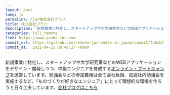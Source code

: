 ```yaml
---
layout: post
lang: ja
permalink: /ja/株式会社プラハ
title: 株式会社プラハ
description: '新規事業に特化し、スタートアップや大学研究室などのWEBアプリケーションをデザイン・開発しつつ、中級エンジニアを育成するオンライン・ブートキャンプを運営しています。勉強会などの参加費用は全て会社負担、毎週社内勉強会を実施するなど、「ものづくりが好きなエンジニア」にとって理想的な環境を作ろうと日々工夫しています。会社ブログはこちら'
categories: full_remote
link: https://www.praha-inc.com
commit_url: https://github.com/remote-jp/remote-in-japan/commit/f36cbff81537b90fde491d9a6c90e011e64093c0
commit_at:  2021-04-21 08:48:27 +0900
---
```


<p>新規事業に特化し、スタートアップや大学研究室などのWEBアプリケーションをデザイン・開発しつつ、中級エンジニアを育成する<a href="https://praha-challenge.com/">オンライン・ブートキャンプ</a>を運営しています。勉強会などの参加費用は全て会社負担、毎週社内勉強会を実施するなど、「ものづくりが好きなエンジニア」にとって理想的な環境を作ろうと日々工夫しています。<a href="https://praha-inc.hatenablog.com/">会社ブログはこちら</a></p>
